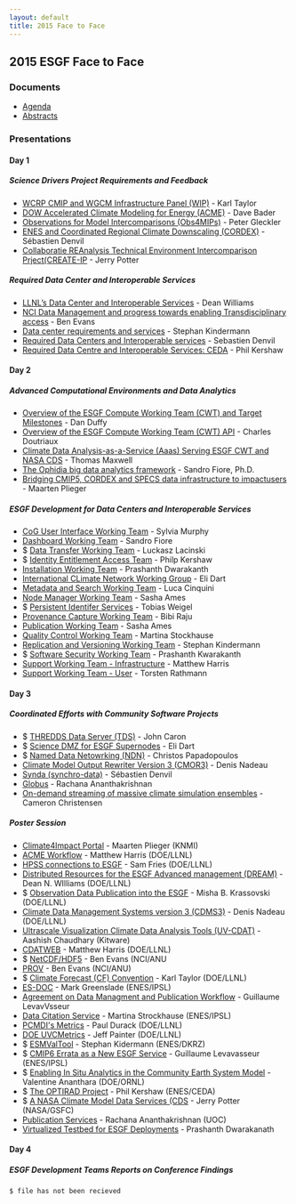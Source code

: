 ```yaml
---
layout: default
title: 2015 Face to Face
---
```


## 2015 ESGF Face to Face

### Documents

* [Agenda][agenda]
* [Abstracts][abstracts]

### Presentations

#### Day 1

##### Science Drivers Project Requirements and Feedback

* [WCRP CMIP and WGCM Infrastructure Panel (WIP)][35] - Karl Taylor
* [DOW Accelerated Climate Modeling for Energy (ACME)][58] - Dave Bader
* [Observations for Model Intercomparisons (Obs4MIPs)][47] - Peter Gleckler
* [ENES and Coordinated Regional Climate Downscaling (CORDEX)][65] - Sébastien Denvil
* [Collaboratie REAnalysis Technical Environment Intercomparison Prject(CREATE-IP][33] - Jerry Potter

##### Required Data Center and Interoperable Services

* [LLNL’s Data Center and Interoperable Services][60] - Dean Williams
* [NCI Data Management and progress towards enabling Transdisciplinary access][44] - Ben Evans
* [Data center requirements and services][67] - Stephan Kindermann
* [Required Data Centers and Interoperable services][63] - Sebastien Denvil
* [Required Data Centre and Interoperable Services: CEDA][49] - Phil Kershaw


#### Day 2

##### Advanced Computational Environments and Data Analytics

* [Overview of the ESGF Compute Working Team (CWT) and Target Milestones][54] - Dan Duffy
* [Overview of the ESGF Compute Working Team (CWT) API][50] - Charles Doutriaux
* [Climate Data Analysis-as-a-Service (Aaas) Serving ESGF CWT and NASA CDS][69] - Thomas Maxwell
* [The Ophidia big data analytics framework][57] - Sandro Fiore, Ph.D.
* [Bridging CMIP5, CORDEX and SPECS data infrastructure to impactusers][45] - Maarten Plieger

##### ESGF Development for Data Centers and Interoperable Services

* [CoG User Interface Working Team][76] - Sylvia Murphy
* [Dashboard Working Team][56] - Sandro Fiore
* $ [Data Transfer Working Team][#] - Luckasz Lacinski
* $ [Identity Entitlement Access Team][#] - Philp Kershaw
* [Installation Working Team][51] - Prashanth Dwarakanth
* [International CLimate Network Working Group][36] - Eli Dart
* [Metadata and Search Working Team][66] - Luca Cinquini
* [Node Manager Working Team][59] - Sasha Ames
* $ [Persistent Identifer Services][#] - Tobias Weigel
* [Provenance Capture Working Team][53] - Bibi Raju
* [Publication Working Team][61] - Sasha Ames
* [Quality Control Working Team][74] - Martina Stockhause
* [Replication and Versioning Working Team][37] - Stephan Kindermann
* $ [Software Security Working Team][3] - Prashanth Kwarakanth
* [Support Working Team - Infrastructure][41] - Matthew Harris
* [Support Working Team - User][71] - Torsten Rathmann


#### Day 3

##### Coordinated Efforts with Community Software Projects

* $ [THREDDS Data Server (TDS)][#] - John Caron
* $ [Science DMZ for ESGF Supernodes][#] - Eli Dart
* $ [Named Data Netowrking (NDN)][#] - Christos Papadopoulos
* [Climate Model Output Rewriter Version 3 (CMOR3)][46] - Denis Nadeau
* [Synda (synchro-data)][30] - Sébastien Denvil
* [Globus][55] - Rachana Ananthakrishnan
* [On-demand streaming of massive climate simulation ensembles][48] - Cameron Christensen

##### Poster Session

* [Climate4Impact Portal][7] - Maarten Plieger (KNMI)
* [ACME Workflow][3] - Matthew Harris (DOE/LLNL)
* [HPSS connections to ESGF][10] - Sam Fries (DOE/LLNL)
* [Distributed Resources for the ESGF Advanced management (DREAM)][9] - Dean N. WIlliams (DOE/LLNL)
* $ [Observation Data Publication into the ESGF][#] - Misha B. Krassovski (DOE/LLNL)
* [Climate Data Management Systems version 3 (CDMS3)][8] - Denis Nadeau (DOE/LLNL)
* [Ultrascale Visualization Climate Data Analysis Tools (UV-CDAT)][14] - Aashish Chaudhary (Kitware)
* [CDATWEB][1] - Matthew Harris (DOE/LLNL)
* $ [NetCDF/HDF5][#] - Ben Evans (NCI/ANU
* [PROV][4] - Ben Evans (NCI/ANU)
* $ [Climate Forecast (CF) Convention][#] - Karl Taylor (DOE/LLNL)
* [ES-DOC][2] - Mark Greenslade (ENES/IPSL)
* [Agreement on Data Managment and Publication Workflow][5] - Guillaume LevavVsseur
* [Data Citation Service][15] - Martina Strockhause (ENES/IPSL)
* [PCMDI's Metrics][6] - Paul Durack (DOE/LLNL)
* [DOE UVCMetrics][11] - Jeff Painter (DOE/LLNL)
* $ [ESMValTool][#] - Stephan Kidermann (ENES/DKRZ)
* $ [CMIP6 Errata as a New ESGF Service][#] - Guillaume Levavasseur (ENES/IPSL)
* $ [Enabling In Situ Analytics in the Community Earth System Model][#] - Valentine Ananthara (DOE/ORNL)
* $ [The OPTIRAD Project][#] - Phil Kershaw (ENES/CEDA)
* $ [A NASA Climate Model Data Services (CDS][#] - Jerry Potter (NASA/GSFC) 
* [Publication Services][12] - Rachana Ananthakrishnan (UOC)
* [Virtualized Testbed for ESGF Deployments][13] - Prashanth Dwarakanath


#### Day 4

##### ESGF Development Teams Reports on Conference Findings

`$ file has not been recieved`


[agenda]: {{site.url}}/esgf-media/pdf/2015-ESGF-Agenda.pdf 
[abstracts]: {{site.url}}/esgf-media/pdf/2015-ESGF-Abstacts.pdf 

 [#]: #
 [1]: {{site.url}}/media/2015-F2F/Posters/ACME_CDATWEB.pdf
 [2]: {{site.url}}/media/2015-F2F/Posters/Earth-System-Documentation-(ES-DOC)-Preparations-for-CMIP6.pdf
 [3]: {{site.url}}/media/2015-F2F/Posters/ACME_Dashboard.pdf
 [4]: {{site.url}}/media/2015-F2F/Posters/Enhance-Reusability-and-Reproducibility-using-NCI-Provenance-Capturing-System.pdf
 [5]: {{site.url}}/media/2015-F2F/Posters/Agreement-on-data-management-and-ESGF-publication-workflow.pdf
 [6]: {{site.url}}/media/2015-F2F/Posters/Next-Generation-Objective-Testing-of-Climate-Models-Using-UV-CDAT-and-ESGF.pdf
 [7]: {{site.url}}/media/2015-F2F/Posters/Bridging-SPECS-CMIP5-and-CORDEX-data-to-impact-users.pdf
 [8]: {{site.url}}/media/2015-F2F/Posters/Parallelizing-the-Climate-Data-Management-System-version-3-(CDMS).pdf
 [9]: {{site.url}}/media/2015-F2F/Posters/DREAM-Distributed-Resources-for-the-ESGF-Advanced-Management.pdf
[10]: {{site.url}}/media/2015-F2F/Posters/Touching-BASE-Connecting-ESGF-to-HPSS.pdf
[11]: {{site.url}}/media/2015-F2F/Posters/UVCMetrics-Improved-Diagnostics.pdf
[12]: {{site.url}}/media/2015-F2F/Posters/ESGF-Publication.pdf
[13]: {{site.url}}/media/2015-F2F/Posters/VIRTUALIZED-TESTBED-FOR-ESGF-DEPLOYMENTS.pdf
[14]: {{site.url}}/media/2015-F2F/Posters/ESGF-UVCDAT.pdf
[15]: {{site.url}}/media/2015-F2F/Posters/Data-Citation-Service.pdf

[30]: {{site.url}}/media/2015-F2F/Presentations/2015-12-10-ESGF-F2F-SYNDA.pdf
[31]: {{site.url}}/media/2015-F2F/Presentations/F2F_WPS_doutriaux.pptx
[32]: {{site.url}}/media/2015-F2F/Presentations/2015-esgf-f2f-idea-wt-climate-impacts-portal-oauth2.mov
[33]: {{site.url}}/media/2015-F2F/Presentations/Jerry_Potter_ESGF_F2F_CREATE.pptx
[34]: {{site.url}}/media/2015-F2F/Presentations/2015-esgf-f2f-idea-wt.pptx
[35]: {{site.url}}/media/2015-F2F/Presentations/Karl_Taylor_ESGF_F2F_CMIP6.pdf
[36]: {{site.url}}/media/2015-F2F/Presentations/20151209-dart-icnwg-v3.pptx
[37]: {{site.url}}/media/2015-F2F/Presentations/Kindermann-ESGF-2015-replication-versioning-WG.pptx
[38]: {{site.url}}/media/2015-F2F/Presentations/20151210-dart-dmz-esgf-v3.pptx
[39]: {{site.url}}/media/2015-F2F/Presentations/LLNLs-Data-Center-and-Interoperable-Services.pdf
[40]: {{site.url}}/media/2015-F2F/Presentations/2015_ESGF_Ophidia_pub.pdf
[41]: {{site.url}}/media/2015-F2F/Presentations/MATTHEW_BENJAMIN_HARRIS_esgf-swt-2015-final.pptx
[42]: {{site.url}}/media/2015-F2F/Presentations/ACME-Ambitions-and-Status-Vision-Goals-and-Reality.pdf
[43]: {{site.url}}/media/2015-F2F/Presentations/MaartenPlieger_ESGFF2F2015_WPS_Climate4Impact_ISENES2.pptx
[44]: {{site.url}}/media/2015-F2F/Presentations/Ben-Evans-ESGF_F2F_NCI.pptx
[45]: {{site.url}}/media/2015-F2F/Presentations/Maarten_Plieger_ESGF_F2F_Climate4Impact.pptx
[46]: {{site.url}}/media/2015-F2F/Presentations/CMOR3_DenisNadeau_Thursday_am.pptx
[47]: {{site.url}}/media/2015-F2F/Presentations/Peter_Gleckler_ESGF_F2F_obs4mips.pptx
[48]: {{site.url}}/media/2015-F2F/Presentations/Cameron-Christensen_UVCDAT_F2F_2015-small.pptx
[49]: {{site.url}}/media/2015-F2F/Presentations/Phil-Kershaw_ESGF_F2F_CEDA.pptx
[50]: {{site.url}}/media/2015-F2F/Presentations/Charles_Doutriaux_F2F_WPS.pptx
[51]: {{site.url}}/media/2015-F2F/Presentations/Prashant-D.-iwt.pdf
[52]: {{site.url}}/media/2015-F2F/Presentations/Climate-Model-Output-Rewrite-CMOR.pdf
[53]: {{site.url}}/media/2015-F2F/Presentations/Provenance-Research_Raju.pptx
[54]: {{site.url}}/media/2015-F2F/Presentations/Dan_Duffy_ESGF_F2F_CWT.pptx
[55]: {{site.url}}/media/2015-F2F/Presentations/Rachana_Ananthakrishnan_151210_ESGF_Globus_ESGF_F2F.pptx
[56]: {{site.url}}/media/2015-F2F/Presentations/Dashboard.pdf
[57]: {{site.url}}/media/2015-F2F/Presentations/Sandro_Fiore_ESGF_F2F_Ophidia.pptx
[58]: {{site.url}}/media/2015-F2F/Presentations/Dave_Bader_ESGF_F2F_ACME.pptx.pdf
[59]: {{site.url}}/media/2015-F2F/Presentations/Sasha-Node-Manager-F2F-2015.pptx
[60]: {{site.url}}/media/2015-F2F/Presentations/Dean-Williams-ESGF_F2F_LLNL.pptx
[61]: {{site.url}}/media/2015-F2F/Presentations/Sasha-Publication-F2F-2015.pptx
[62]: {{site.url}}/media/2015-F2F/Presentations/ESGF-2015-Duffy-Presentation.pptx
[63]: {{site.url}}/media/2015-F2F/Presentations/Sebastien-Denvil-ESGF_F2F_IPSL.pdf
[64]: {{site.url}}/media/2015-F2F/Presentations/ESGF-2015-dkrz-data-center.pdf
[65]: {{site.url}}/media/2015-F2F/Presentations/Sebastien_Denvil_ESGF_F2F_IS-ENES.pdf
[66]: {{site.url}}/media/2015-F2F/Presentations/ESGF-METADATA-&-SEARCH-Working-Team-(ESGF-MSWT)-Progress-update-&-future-roadmap.pdf
[67]: {{site.url}}/media/2015-F2F/Presentations/Stephan-Kindermann-ESGF-F2F_DKRZ.pptx
[68]: {{site.url}}/media/2015-F2F/Presentations/ESGF-User-Interface-Working-Team-(ESGF-UIWT)-Progress-update-&-future-roadmap.pdf
[69]: {{site.url}}/media/2015-F2F/Presentations/Thomas_Maxwell_ESGF_F2F_AnalyticServices.pptx
[70]: {{site.url}}/media/2015-F2F/Presentations/ESGF-UserWorkingTeam.pptx
[71]: {{site.url}}/media/2015-F2F/Presentations/User-Support-Working-Team.pdf
[72]: {{site.url}}/media/2015-F2F/Presentations/ESGF-present.pdf
[73]: {{site.url}}/media/2015-F2F/Presentations/esgf-conference-2015-ESGF-PID-Services-for-CMIP6.pptx
[74]: {{site.url}}/media/2015-F2F/Presentations/ESGF2015_QCWT_stockhause.pptx
[75]: {{site.url}}/media/2015-F2F/Presentations/esgf-papadopoulos.pptx
[76]: {{site.url}}/media/2015-F2F/Presentations/ESGF_F2F_2015_CoG_Cinquini.pdf
[77]: {{site.url}}/media/2015-F2F/Presentations/esgf-swt-2015.pdf
[78]: {{site.url}}/media/2015-F2F/Presentations/ESGF_F2F_2015_Search_Cinquini.pdf
[79]: {{site.url}}/media/2015-F2F/Presentations/iwt.pdf
[80]: {{site.url}}/media/2015-F2F/Presentations/ESGF_Presentation_Lukasz_Lacinski.pdf
[81]: {{site.url}}/media/2015-F2F/Presentations/secteam.pdf
